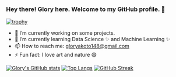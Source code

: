 ### Hey there! Glory here. Welcome to my GitHub profile. 👋

[![trophy](https://github-profile-trophy.vercel.app/?username=Gliz23&theme=onedark)](https://github.com/ryo-ma/github-profile-trophy)
<!--
**Gliz23/Gliz23** is a ✨ _special_ ✨ repository because its `README.md` (this file) appears on your GitHub profile.
-->

- 🔭 I’m currently working on some projects.
- 🌱 I’m currently learning Data Science ✨ and Machine Learning ✨
- 📫 How to reach me: gloryakoto148@gmail.com
- ⚡ Fun fact: I love art and nature 😄

 [![Glory's GitHub stats](https://github-readme-stats.vercel.app/api?username=Gliz23)](https://github.com/ryo-ma/github-readme-stats)
 [![Top Langs](https://github-readme-stats.vercel.app/api/top-langs/?username=Gliz23)](https://github.com/ryo-ma/github-readme-stats) 
 [![GitHub Streak](https://github-readme-streak-stats.herokuapp.com/?user=Gliz23)](https://git.io/streak-stats)
